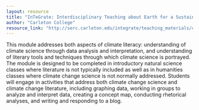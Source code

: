 ```yaml
---
layout: resource
title: "InTeGrate: Interdisciplinary Teaching about Earth for a Sustainable Future"
author: "Carleton College"
resource_link: "http://serc.carleton.edu/integrate/teaching_materials/climate_fact/index.html"
---
```


This module addresses both aspects of climate literacy: understanding of climate science through data analysis and interpretation, and understanding of literary tools and techniques through which climate science is portrayed. The module is designed to be completed in introductory natural science classes where literature is not typically included as well as in humanities classes where climate change science is not normally addressed. Students will engage in activities that address both climate change science and climate change literature, including graphing data, working in groups to analyze and interpret data, creating a concept map, conducting rhetorical analyses, and writing and responding to a blog.